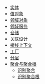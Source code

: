 * [实体](entity.md)
* [值对象](valueObject.md)
* [领域对象](valueObject.md)
* [领域服务](./domainService.md)
* [仓储](./domainService.md)
* [关联设计](./domainService.md)
* [接线上下文](./domainService.md)
* [工厂](./domainService.md)
* [分层]()
* [聚合与聚合根]()
  * [识别聚合]()
  * [识别聚合根]()
